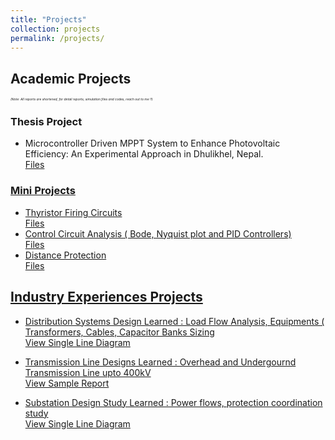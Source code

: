 ```yaml
---
title: "Projects"
collection: projects
permalink: /projects/
---
```


## Academic Projects<br>
<span style="font-size: 5px;"><em>(Note: All reports are shortened, for detail reports, simulation files and codes, reach out to me !!)</em></span>
<br>
### Thesis Project <br>
* Microcontroller Driven MPPT System to Enhance Photovoltaic Efficiency: An Experimental Approach in Dhulikhel, Nepal.
  <a href="../files/Mppt.pdf" target="_blank"> <br>
  Files <br>
    
### Mini Projects <br>
* Thyristor Firing Circuits
  <a href="../files/Thyristors.pdf" target="_blank"> <br>
  Files <br>
* Control Circuit Analysis ( Bode, Nyquist plot and PID Controllers)
   <a href="../files/Controllers.pdf" target="_blank"> <br>
  Files <br>
* Distance Protection
   <a href="https://github.com/satishadhikari07/Transmission-Line-Design" target="_blank"> <br>
  Files <br>
  
## Industry Experiences Projects<br>
* Distribution Systems Design
    Learned : Load Flow Analysis, Equipments ( Transformers, Cables, Capacitor Banks Sizing
  <a href="../files/Mppt.pdf" target="_blank"> <br>
  View Single Line Diagram  <br>
  
* Transmission Line Designs
    Learned : Overhead and Undergournd Transmission Line upto 400kV
  <a href="../files/Mppt.pdf" target="_blank"> <br>
  View Sample Report <br>

* Substation Design Study
    Learned : Power flows, protection coordination study
  <a href="../files/Mppt.pdf" target="_blank"> <br>
  View Single Line Diagram <br>

  
 
